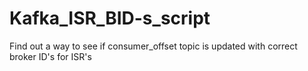 # Kafka_ISR_BID-s_script
 Find out a way to see if consumer_offset topic is updated with correct broker ID's for ISR's
